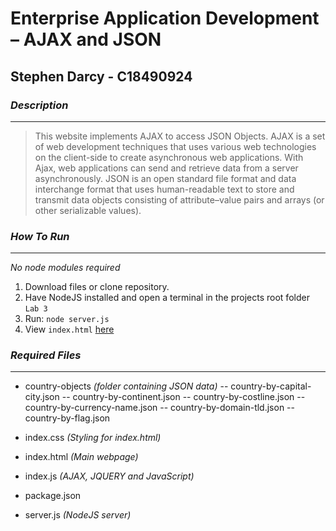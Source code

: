 # Enterprise Application Development – AJAX and JSON

## Stephen Darcy - C18490924

### _Description_

---

> This website implements AJAX to access JSON Objects. AJAX is a set of web development techniques that uses various web technologies on the client-side to create asynchronous web applications. With Ajax, web applications can send and retrieve data from a server asynchronously. JSON is an open standard file format and data interchange format that uses human-readable text to store and transmit data objects consisting of attribute–value pairs and arrays (or other serializable values).

### _How To Run_

---

_No node modules required_

1.  Download files or clone repository.
2.  Have NodeJS installed and open a terminal in the projects root folder `Lab 3`
3.  Run: `node server.js `
4.  View `index.html` [here](http://localhost:8080/index.html)

### _Required Files_

---

- country-objects _(folder containing JSON data)_
  -- country-by-capital-city.json
  -- country-by-continent.json
  -- country-by-costline.json
  -- country-by-currency-name.json
  -- country-by-domain-tld.json
  -- country-by-flag.json

- index.css _(Styling for index.html)_
- index.html _(Main webpage)_
- index.js _(AJAX, JQUERY and JavaScript)_
- package.json
- server.js _(NodeJS server)_
